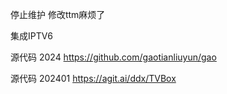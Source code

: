 停止维护  修改ttm麻烦了

集成IPTV6 

源代码  2024
https://github.com/gaotianliuyun/gao


源代码 202401
https://agit.ai/ddx/TVBox

